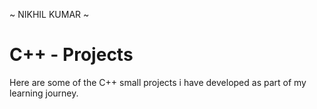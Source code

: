 ~ NIKHIL KUMAR ~

# C++ - Projects
Here are some of the C++ small projects i have developed as part of my learning journey.
